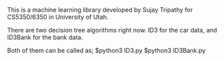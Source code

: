 This is a machine learning library developed by Sujay Tripathy for CS5350/6350 in University of Utah.

There are two decision tree algorithms right now. ID3 for the car data, and ID3Bank for the bank data.

Both of them can be called as;
 $python3 ID3.py <depth of tree>
 $python3 ID3Bank.py <depth of tree>